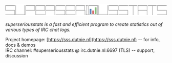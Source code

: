 ![superseriousstats](../banner.svg)

*superseriousstats is a fast and efficient program to create statistics out of various types of IRC chat logs.*

Project homepage: [https://sss.dutnie.nl](https://sss.dutnie.nl) -- for info, docs & demos  
IRC channel: #superseriousstats @ irc.dutnie.nl:6697 (TLS) -- support, discussion
